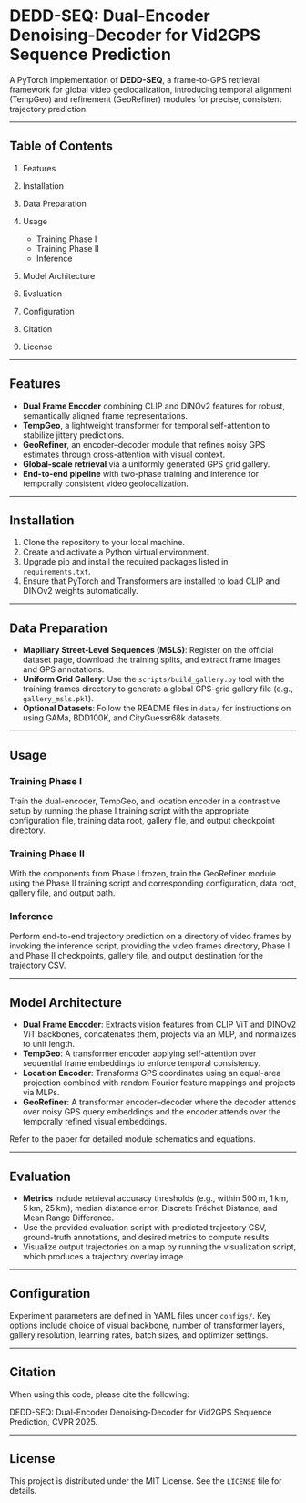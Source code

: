 # DEDD-SEQ: Dual-Encoder Denoising-Decoder for Vid2GPS Sequence Prediction

A PyTorch implementation of **DEDD-SEQ**, a frame-to-GPS retrieval framework for global video geolocalization, introducing temporal alignment (TempGeo) and refinement (GeoRefiner) modules for precise, consistent trajectory prediction.

---

## Table of Contents

1. Features
2. Installation
3. Data Preparation
4. Usage

   * Training Phase I
   * Training Phase II
   * Inference
5. Model Architecture
6. Evaluation
7. Configuration
8. Citation
9. License

---

## Features

* **Dual Frame Encoder** combining CLIP and DINOv2 features for robust, semantically aligned frame representations.
* **TempGeo**, a lightweight transformer for temporal self-attention to stabilize jittery predictions.
* **GeoRefiner**, an encoder–decoder module that refines noisy GPS estimates through cross-attention with visual context.
* **Global-scale retrieval** via a uniformly generated GPS grid gallery.
* **End-to-end pipeline** with two-phase training and inference for temporally consistent video geolocalization.

---

## Installation

1. Clone the repository to your local machine.
2. Create and activate a Python virtual environment.
3. Upgrade pip and install the required packages listed in `requirements.txt`.
4. Ensure that PyTorch and Transformers are installed to load CLIP and DINOv2 weights automatically.

---

## Data Preparation

* **Mapillary Street-Level Sequences (MSLS)**: Register on the official dataset page, download the training splits, and extract frame images and GPS annotations.
* **Uniform Grid Gallery**: Use the `scripts/build_gallery.py` tool with the training frames directory to generate a global GPS-grid gallery file (e.g., `gallery_msls.pkl`).
* **Optional Datasets**: Follow the README files in `data/` for instructions on using GAMa, BDD100K, and CityGuessr68k datasets.

---

## Usage

### Training Phase I

Train the dual-encoder, TempGeo, and location encoder in a contrastive setup by running the phase I training script with the appropriate configuration file, training data root, gallery file, and output checkpoint directory.

### Training Phase II

With the components from Phase I frozen, train the GeoRefiner module using the Phase II training script and corresponding configuration, data root, gallery file, and output path.

### Inference

Perform end-to-end trajectory prediction on a directory of video frames by invoking the inference script, providing the video frames directory, Phase I and Phase II checkpoints, gallery file, and output destination for the trajectory CSV.

---

## Model Architecture

* **Dual Frame Encoder**: Extracts vision features from CLIP ViT and DINOv2 ViT backbones, concatenates them, projects via an MLP, and normalizes to unit length.
* **TempGeo**: A transformer encoder applying self-attention over sequential frame embeddings to enforce temporal consistency.
* **Location Encoder**: Transforms GPS coordinates using an equal-area projection combined with random Fourier feature mappings and projects via MLPs.
* **GeoRefiner**: A transformer encoder–decoder where the decoder attends over noisy GPS query embeddings and the encoder attends over the temporally refined visual embeddings.

Refer to the paper for detailed module schematics and equations.

---

## Evaluation

* **Metrics** include retrieval accuracy thresholds (e.g., within 500 m, 1 km, 5 km, 25 km), median distance error, Discrete Fréchet Distance, and Mean Range Difference.
* Use the provided evaluation script with predicted trajectory CSV, ground-truth annotations, and desired metrics to compute results.
* Visualize output trajectories on a map by running the visualization script, which produces a trajectory overlay image.

---

## Configuration

Experiment parameters are defined in YAML files under `configs/`. Key options include choice of visual backbone, number of transformer layers, gallery resolution, learning rates, batch sizes, and optimizer settings.

---

## Citation

When using this code, please cite the following:

DEDD-SEQ: Dual-Encoder Denoising-Decoder for Vid2GPS Sequence Prediction, CVPR 2025.

---

## License

This project is distributed under the MIT License. See the `LICENSE` file for details.
